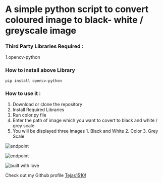 # A simple python script to convert coloured image to black- white / greyscale image


### Third Party Libraries Required :
1.opencv-python

### How to install above Library
```
pip install opencv-python
```

### How to use it :
1. Download or clone the repository
2. Install Required Libraries
3. Run color.py file
4. Enter the path of image which you want to covert to black and white / grey scale
5. You will be displayed three images 1. Black and White 2. Color 3. Grey Scale


![endpoint](https://github.com/Tejas1510/hacking-tools-scripts/blob/colors/Python/Colortoblack/images/image2.png)

![endpoint](https://github.com/Tejas1510/hacking-tools-scripts/blob/colors/Python/Colortoblack/images/image1.png)


![built with love](https://forthebadge.com/images/badges/built-with-love.svg)

Check out my Github profile [Tejas1510!](https://github.com/Tejas1510)

